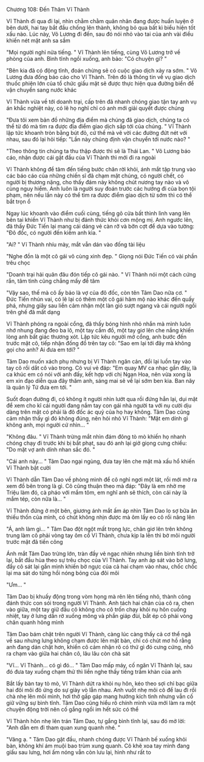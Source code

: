 




Chương 108: Đến Thăm Vĩ Thành

Vĩ Thành đi qua đi lại, nhìn chằm chằm quân nhân đang được huấn luyện ở bên dưới, hai tay bắt đầu chống lên thành, không bỏ qua bất kì biểu hiện tốt xấu nào. Lúc này, Võ Lương đi đến, sau đó nói nhỏ vào tai của anh vài điều khiến nét mặt anh sa sầm

"Mọi người nghỉ nửa tiếng. " Vĩ Thành lên tiếng, cùng Võ Lương trở về phòng của anh. Bình tĩnh ngồi xuống, anh bảo: "Có chuyện gì? "

"Bên kia đã có động tĩnh, đoán chừng sẽ có cuộc giao dịch xảy ra sớm. " Võ Lương đưa đống báo cáo cho Vĩ Thành. Trên đó là thông tin về vụ giao dịch thuốc phiện lớn của tổ chức giấu mặt sẽ được thực hiện qua đường biển để vận chuyển sang nước khác

Vĩ Thành vừa về tới doanh trại, cấp trên đã nhanh chóng giao tận tay anh vụ án khắc nghiệt này, có lẽ họ nghĩ chỉ có anh mới giải quyết được chúng

"Đưa tôi xem bản đồ những địa điểm mà chúng đã giao dịch, chúng ta có thể từ đó mà tìm ra được địa điểm giao dịch sắp tới của chúng. " Vĩ Thành lập tức khoanh tròn bằng bút đỏ, cứ thế mà vẽ vời các đường đứt nét với nhau, sau đó lại hỏi tiếp: "Lần này chúng định vận chuyển tới nước nào? "

"Theo thông tin chúng ta thu thập được thì sẽ là Thái Lan. " Võ Lương báo cáo, nhận được cái gật đầu của Vĩ Thành thì mới đi ra ngoài

Vĩ Thành không để tâm đến tiếng bước chân rời khỏi, ánh mắt tập trung vào các báo cáo của những chiến sĩ đã chạm mặt chúng, có người chết, có người bị thương nặng, cho thấy đám này không chút nương tay nào và vô cùng nguy hiểm. Anh luôn là người suy đoán trước các hướng đi của bọn tội phạm, nên nếu lần này có thể tìm ra được điểm giao dịch từ sớm thì có thể bắt trọn ổ

Ngay lúc khoanh vào điểm cuối cùng, tiếng gõ cửa bất thình lình vang lên bên tai khiến Vĩ Thành như bị đánh thức khỏi cơn mộng mị. Anh ngước lên, đã thấy Đức Tiến lại mang cái dáng vẻ càn rỡ và bỡn cợt để dựa vào tường: "Đô đốc, có người đến kiếm anh kìa. "

"Ai? " Vĩ Thành nhíu mày, mắt vẫn dán vào đống tài liệu

"Nghe đồn là một cô gái vô cùng xinh đẹp. " Giọng nói Đức Tiến có vài phần trêu chọc

"Doanh trại hải quân đâu đón tiếp cô gái nào. " Vĩ Thành nói một cách cứng rắn, tâm tình cũng chẳng mấy để tâm

"Vậy sao, thế mà cô ấy bảo là vợ của đô đốc, còn tên Tâm Dao nữa cơ. " Đức Tiến nhún vai, có lẽ lại có thêm một cô gái hâm mộ nào khác đến quấy phá, nhưng giây sau liền cảm nhận một làn gió sượt ngang và cái người ngồi trên ghế đã mất dạng

Vĩ Thành phóng ra ngoài cổng, đã thấy bóng hình nhỏ nhắn mà mình luôn nhớ nhung đang đeo ba lô, một tay cầm đồ, một tay giơ lên che nắng khiến lòng anh bất giác thương xót. Lập tức kêu người mở cổng, anh bước đến trước mặt cô, tiếp nhận đống đồ trên tay cô: "Sao em lại tới đây mà không gọi cho anh? Ai đưa em tới? "

Tâm Dao muốn xách phụ nhưng bị Vĩ Thành ngăn cản, đổi lại luồn tay vào tay cô rồi dắt cô vào trong. Cô vui vẻ đáp: "Em quay MV ca nhạc gần đây, là ca khúc em có nói với anh đấy, kết hợp với chị Ngạn Hoa, nên vừa xong là em xin đạo diễn qua đây thăm anh, sáng mai sẽ về lại sớm ben kia. Ban nãy là quản lý Tứ đưa em tới. "


Suốt đoạn đường đi, có không ít người nhìn lướt qua rồi đứng hẳn lại, dụi mặt để xem cho kĩ cái người đang nắm tay con gái nhà người ta với nụ cười dịu dàng trên mặt có phải là đô đốc ác quỷ của họ hay không. Tâm Dao cũng cảm nhận thấy gì đó không đúng, nên hỏi nhỏ Vĩ Thành: "Mặt em dính gì không anh, mọi người cứ nhìn... "

"Không đâu. " Vĩ Thành trừng mắt nhìn đám đông tò mò khiến họ nhanh chóng chạy đi trước khi bị bắt phạt, sau đó anh lại giở giọng cưng chiều: "Do mặt vợ anh dính nhan sắc đó. "

"Cái anh này... " Tâm Dao ngại ngùng, đưa tay lên che mặt mà xấu hổ khiến Vĩ Thành bật cười

Vĩ Thành dẫn Tâm Dao về phòng mình để cô nghỉ ngơi một lát, rồi mới mở ra xem đồ bên trong là gì. Cô cũng thuận theo mà đáp: "Đây là em nhờ mẹ Triệu làm đó, cà pháo với mắm tôm, em nghĩ anh sẽ thích, còn cái này là mắm tép, còn nữa là... "

Vĩ Thành đứng ở một bên, giương ánh mắt ấm áp nhìn Tâm Dao lo sợ bữa ăn thiếu thốn của mình, có chút không nhịn được mà ôm lấy eo cô rồi nâng lên

"Á, anh làm gì... " Tâm Dao đột ngột mất trọng lực, chân giơ lên trên không trung làm cô phải vòng tay ôm cổ Vĩ Thành, chưa kịp la lên thì bờ môi người trước mặt đã tiến công

Ánh mắt Tâm Dao trừng lớn, tràn đầy vẻ ngạc nhiên nhưng liền bình tĩnh trở lại, bắt đầu hùa theo sự trêu chọc của Vĩ Thành. Tay anh áp sát vào bờ lưng, đẩy cô sát lại gần mình khiến bờ ngực của cả hai chạm vào nhau, chốc chốc lại ma sát do từng hồi nóng bỏng của đôi môi

"Ưm... "

Tâm Dao bị khuấy động trong vòm họng mà rên lên tiếng nhỏ, thành công đánh thức con sói trong người Vĩ Thành. Anh tách hai chân của cô ra, chen vào giữa, một tay giữ đầu cô không cho cô trốn chạy khỏi nụ hôn cuồng nhiệt, tay ở lưng dần rờ xuống mông và phần giáp đùi, bắt ép cô phải vòng chân quanh hông mình

Tâm Dao bám chặt trên người Vĩ Thành, càng lúc càng thấy cả cơ thể ngã về sau nhưng lưng không chạm được lên mặt bàn, chỉ có chút mơ hồ rằng anh đang dán chặt hơn, khiến cô cảm nhận rõ có thứ gì đó cưng cứng, nhô ra chạm vào giữa hai chân cô, lâu lâu còn chà sát

"Vĩ... Vĩ Thành... có gì đó... " Tâm Dao mấp máy, cố ngăn Vĩ Thành lại, sau đó đưa tay xuống chạm thử thì liền nghe thấy tiếng trầm khàn của anh

Bắt lấy bàn tay tò mò, Vĩ Thành dứt ra khỏi nụ hôn, kéo theo sợi chỉ bạc giữa hai đôi môi đỏ ửng do sự giày vò lẫn nhau. Anh vuốt nhẹ môi cô để lau đi rồi chà nhẹ lên môi mình, hơi thở gấp gáp mang hướng kích tình nhưng vẫn cố giữ vững sự bình tĩnh. Tâm Dao cũng hiểu rõ chính mình vừa mới làm ra một chuyện động trời nên cố gắng ngồi im hết sức có thể

Vĩ Thành hôn nhẹ lên trán Tâm Dao, tự gắng bình tĩnh lại, sau đó mở lời: "Anh dẫn em đi tham quan xung quanh nhé. "

"Vâng ạ. " Tâm Dao gật đầu, nhanh chóng được Vĩ Thành bế xuống khỏi bàn, không khí ám muội bao trùm xung quanh. Cô khẽ xoa tay mình đang giấu sau lưng, hơi ấm nóng vẫn còn lưu lại, hình như rất to




